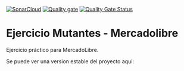 [![SonarCloud](https://sonarcloud.io/images/project_badges/sonarcloud-white.svg)](https://sonarcloud.io/summary/new_code?id=wilcor7190_mutantdna)
[![Quality gate](https://sonarcloud.io/api/project_badges/quality_gate?project=wilcor7190_mutantdna)](https://sonarcloud.io/summary/new_code?id=wilcor7190_mutantdna)
[![Quality Gate Status](https://sonarcloud.io/api/project_badges/measure?project=wilcor7190_mutantdna&metric=alert_status)](https://sonarcloud.io/summary/new_code?id=wilcor7190_mutantdna)

# Ejercicio Mutantes - Mercadolibre

Ejercicio práctico para MercadoLibre. 

Se puede ver una version estable del proyecto aqui:
